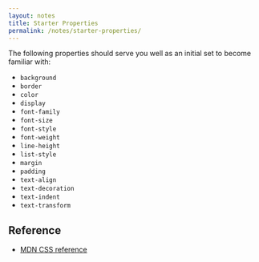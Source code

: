 ```yaml
---
layout: notes
title: Starter Properties
permalink: /notes/starter-properties/
---
```


The following properties should serve you well as an initial set to become familiar with:

* `background`
* `border`
* `color`
* `display`
* `font-family`
* `font-size`
* `font-style`
* `font-weight`
* `line-height`
* `list-style`
* `margin`
* `padding`
* `text-align`
* `text-decoration`
* `text-indent`
* `text-transform`


Reference
---------

* [MDN CSS reference](https://developer.mozilla.org/en-US/docs/Web/CSS/Reference)